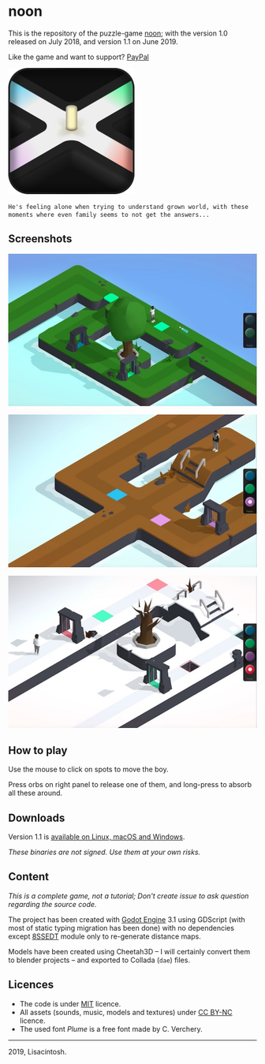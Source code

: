 noon
====

This is the repository of the puzzle-game [noon](https://lisacintosh.itch.io/noon); with the version 1.0 released on July 2018, and version 1.1 on June 2019.

Like the game and want to support? [PayPal](https://paypal.me/max174)



<div style="max-width:256px">
	<img src="Icon.png">
</div>



	He's feeling alone when trying to understand grown world, with these moments where even family seems to not get the answers...



Screenshots
-----------

![screenshot for summer level](screenshots/summer.jpeg)

![screenshot for autumn level](screenshots/autumn.jpeg)

![screenshot for winter level](screenshots/winter.jpeg)



How to play
-----------

Use the mouse to click on spots to move the boy.

Press orbs on right panel to release one of them, and long-press to absorb all these around.




Downloads
---------

Version 1.1 is [available on Linux, macOS and Windows](https://lisacintosh.itch.io/noon).

_These binaries are not signed. Use them at your own risks._




Content
-------

_This is a complete game, not a tutorial; Don't create issue to ask question regarding the source code._

The project has been created with [Godot Engine](https://godotengine.org) 3.1 using GDScript (with most of static typing migration has been done) with no dependencies except [8SSEDT](https://github.com/Lisapple/8SSEDT) module only to re-generate distance maps.


Models have been created using Cheetah3D – I will certainly convert them to blender projects – and exported to Collada (`dae`) files.



Licences
--------

* The code is under [MIT](https://opensource.org/licenses/MIT) licence.
* All assets (sounds, music, models and textures) under [CC BY-NC](https://creativecommons.org/licenses/by-nc/4.0/) licence.
* The used font _Plume_ is a free font made by C. Verchery.



---

2019, Lisacintosh.